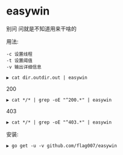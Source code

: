 # easywin
别问 问就是不知道用来干啥的

用法:
```
-c 设置线程
-t 设置阈值
-v 输出详细信息
```

```
▶ cat dir.outdir.out | easywin
```

200
```
▶ cat */* | grep -oE "^200.*" | easywin
```

403
```
▶ cat */* | grep -oE "^403.*" | easywin
```

安装:

```
▶ go get -u -v github.com/flag007/easywin
```
